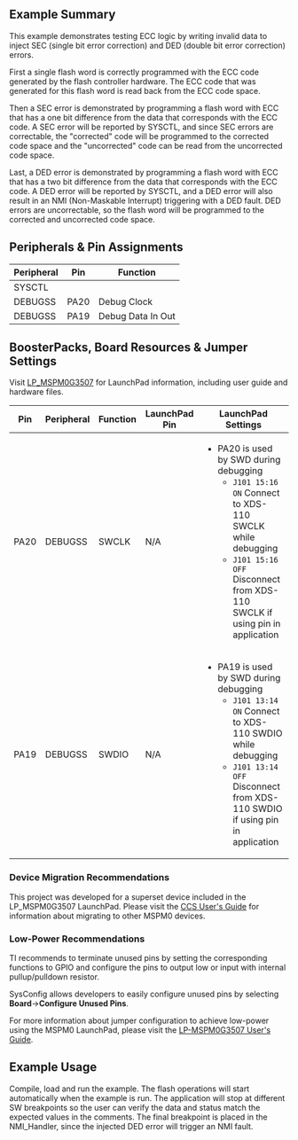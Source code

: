 ## Example Summary

This example demonstrates testing ECC logic by writing invalid data to inject SEC (single bit error correction) and DED (double bit error correction) errors.

First a single flash word is correctly programmed with the ECC code generated by the flash controller hardware. The ECC code that was generated for this flash word is read back from the ECC code space.

Then a SEC error is demonstrated by programming a flash word with ECC that has a one bit difference from the data that corresponds with the ECC code. A SEC error will be reported by SYSCTL, and since SEC errors are correctable, the "corrected" code will be programmed to the corrected code space and the "uncorrected" code can be read from the uncorrected code space.

Last, a DED error is demonstrated by programming a flash word with ECC that has a two bit difference from the data that corresponds with the ECC code. A DED error will be reported by SYSCTL, and a DED error will also result in an NMI (Non-Maskable Interrupt) triggering with a DED fault. DED errors are uncorrectable, so the flash word will be programmed to the corrected and uncorrected code space.

## Peripherals & Pin Assignments

| Peripheral | Pin | Function |
| --- | --- | --- |
| SYSCTL |  |  |
| DEBUGSS | PA20 | Debug Clock |
| DEBUGSS | PA19 | Debug Data In Out |

## BoosterPacks, Board Resources & Jumper Settings

Visit [LP_MSPM0G3507](https://www.ti.com/tool/LP-MSPM0G3507) for LaunchPad information, including user guide and hardware files.

| Pin | Peripheral | Function | LaunchPad Pin | LaunchPad Settings |
| --- | --- | --- | --- | --- |
| PA20 | DEBUGSS | SWCLK | N/A | <ul><li>PA20 is used by SWD during debugging<br><ul><li>`J101 15:16 ON` Connect to XDS-110 SWCLK while debugging<br><li>`J101 15:16 OFF` Disconnect from XDS-110 SWCLK if using pin in application</ul></ul> |
| PA19 | DEBUGSS | SWDIO | N/A | <ul><li>PA19 is used by SWD during debugging<br><ul><li>`J101 13:14 ON` Connect to XDS-110 SWDIO while debugging<br><li>`J101 13:14 OFF` Disconnect from XDS-110 SWDIO if using pin in application</ul></ul> |

### Device Migration Recommendations
This project was developed for a superset device included in the LP_MSPM0G3507 LaunchPad. Please
visit the [CCS User's Guide](https://software-dl.ti.com/msp430/esd/MSPM0-SDK/latest/docs/english/tools/ccs_ide_guide/doc_guide/doc_guide-srcs/ccs_ide_guide.html#sysconfig-project-migration)
for information about migrating to other MSPM0 devices.

### Low-Power Recommendations
TI recommends to terminate unused pins by setting the corresponding functions to
GPIO and configure the pins to output low or input with internal
pullup/pulldown resistor.

SysConfig allows developers to easily configure unused pins by selecting **Board**→**Configure Unused Pins**.

For more information about jumper configuration to achieve low-power using the
MSPM0 LaunchPad, please visit the [LP-MSPM0G3507 User's Guide](https://www.ti.com/lit/slau873).

## Example Usage

Compile, load and run the example.
The flash operations will start automatically when the example is run.
The application will stop at different SW breakpoints so the user can verify the data and status match the expected values in the comments. The final breakpoint is placed in the NMI_Handler, since the injected DED error will trigger an NMI fault.
